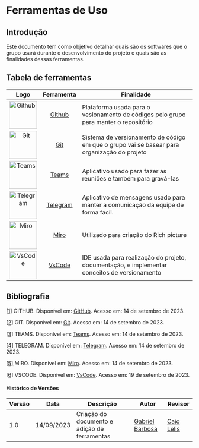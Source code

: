 # Ferramentas de Uso

## Introdução

Este documento tem como objetivo detalhar quais são os softwares que o grupo usará durante o desenvolvimento do projeto e quais são as finalidades dessas ferramentas.

## Tabela de ferramentas
| Logo | Ferramenta | Finalidade |
| :-----: | :----: | ----------- |
| <img src="/img/ferramentas/github-logo.png" alt="Github" width=75px> | <a id="a" href="#aa">Github</a> | Plataforma usada para o vesionamento de códigos pelo grupo para manter o repositório |
| <img src="/img/ferramentas/Git-logo.png" alt="Git" width=75px> | <a id="b" href="#bb">Git</a> | Sistema de versionamento de código em que o grupo vai se basear para organização do projeto |
| <img src="/img/ferramentas/teams-logo.png" alt="Teams" width=75px> | <a id="c" href="#cc">Teams</a> | Aplicativo usado para fazer as reuniões e também para gravá-las |
| <img src="/img/ferramentas/telegram-logo.png.png" alt="Telegram" width=75px> | <a id="d" href="#dd">Telegram</a> | Aplicativo de mensagens usado para manter a comunicação da equipe de forma fácil.|
| <img src="/img/ferramentas/miro-logo.png" alt="Miro" width=75px> | <a id="e" href="#aa">Miro</a> | Utilizado para criação do Rich picture |
| <img src="/img/ferramentas/vscode-logo.png" alt="VsCode" width=75px> | <a id="f" href="#aa">VsCode</a> | IDE usada para realização do projeto, documentação, e implementar conceitos de versionamento |

## Bibliografia

<a id="aa" href="#a">[1]</a> GITHUB. Disponível em: [GitHub](https://github.com). Acesso em: 14 de setembro de 2023.

<a id="bb" href="#b">[2]</a> GIT. Disponível em: [Git](https://git-scm.com/docs). Acesso em: 14 de setembro de 2023.

<a id="cc" href="#c">[3]</a> TEAMS. Disponível em: [Teams](https://www.microsoft.com/pt-br/microsoft-teams/log-in). Acesso em: 14 de setembro de 2023.

<a id="dd" href="#d">[4]</a> TELEGRAM. Disponível em: [Telegram](https://web.telegram.org/k/). Acesso em: 14 de setembro de 2023.

<a id="ee" href="#e">[5]</a> MIRO. Disponível em: [Miro](https://miro.com/pt/). Acesso em: 14 de setembro de 2023.

<a id="ff" href="#f">[6]</a> VSCODE. Disponível em: [VsCode](https://code.visualstudio.com/). Acesso em: 19 de setembro de 2023.

#### Histórico de Versões

| Versão | Data       | Descrição            | Autor          | Revisor        |
|--------|------------|----------------------|----------------|--------------- |
| 1.0    | 14/09/2023 | Criação do documento e adição de ferramentas   | [Gabriel Barbosa](https://github.com/gabrie1barbosa)| [Caio Lelis](https://github.com/caio-lelis) |
